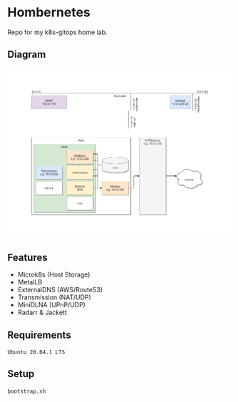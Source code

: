 # Hombernetes

Repo for my k8s-gitops home lab.

## Diagram

![Arch](docs/arch.png)

## Features

* Microk8s (Host Storage)
* MetalLB
* ExternalDNS (AWS/Route53)
* Transmission (NAT/UDP)
* MiniDLNA (UPnP/UDP)
* Radarr & Jackett

## Requirements

```
Ubuntu 20.04.1 LTS
```

## Setup

```
bootstrap.sh
```
